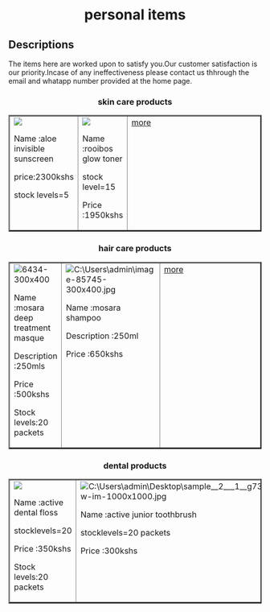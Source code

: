 <html>
<head><title>Peronal items</title></head>
<body>
<h1 align='center'>personal items</h1>
<h2>Descriptions</h2>
<p>The items here are worked upon to satisfy you.Our customer satisfaction is our priority.Incase of any ineffectiveness please contact us thhrough the email and whatapp number provided at the home page.</p>
<h3 align='center'>skin care products</h3>
<table border='2' width='80%' cell spacing='10'>
<tr valign='top'><td valign='left'><image src='https://github.com/skylovem/web/blob/main/12-2-247x247.png'>
<p>Name :aloe invisible sunscreen</p>
<p>price:2300kshs </p>
<p>stock levels=5 </p></td>
<td valign='center'><image src='https://github.com/skylovem/web/blob/main/8-2-247x247.png'>
<p>Name :rooibos glow toner</p>
<p>stock level=15</p>
<p>Price :1950kshs</p></td>
<td valign='left' width='100%'><a href='file:///C:/Users/admin/Desktop/my%20html%20pages/wifi.html'>more</a></ul></td></tr>
<table border='2' width='80%' cell padding='10'cell spacing='10'>
<h3 align='center'>hair care products</h3>
<tr valign='top'><td valign='left'><image src='https://drive.google.com/file/d/1W9XsJ0P90wjvpIjcAdAYwm5f3gC1Mnt2/view?usp=sharing' alt='6434-300x400'>
<p>Name :mosara deep treatment masque</p>
<p>Description :250mls</p>
<p>Price :500kshs </p>
<p>Stock levels:20 packets</p></td>
<td valign='center'><image src='https://drive.google.com/file/d/1j-DkQvSz6by2NHbJxwyy-mk_vxTMxG68/view?usp=sharing' alt='C:\Users\admin\image-85745-300x400.jpg'>
<p>Name :mosara shampoo</p>
<p>Description :250ml</p>
<p>Price :650kshs</p></td>
<td valign='left' width='100%'><a href='file:///C:/Users/admin/Desktop/my%20html%20pages/wifi.html'>more</a></ul></td></tr>
<table border='2' width='60%' cell padding='10'>
<h3 align='center'>dental products</h3>
<tr valign='top'><td valign='left'><image src='https://github.com/skylovem/web/blob/main/51f0Ha2aCQL._SL1000_-1000x1000.jpg?raw=true'>
<p>Name :active dental floss</p>
<p>stocklevels=20</p>
<p>Price :350kshs </p>
<p>Stock levels:20 packets</p></td>
<td valign='center'><image src='https://drive.google.com/file/d/1-ZWyayhozTZrUideC4b93yfq-kbKtxwv/view?usp=sharing' alt='C:\Users\admin\Desktop\sample__2___1__g73w-im-1000x1000.jpg'>
<p>Name :active junior toothbrush</p>
<p>stocklevels=20 packets</p>
<p>Price :300kshs</p></td>
<td valign='left' width='100%'><a href='file:///C:/Users/admin/Desktop/my%20html%20pages/wifi.html'>more</a></td></tr>

</body>
</html>
